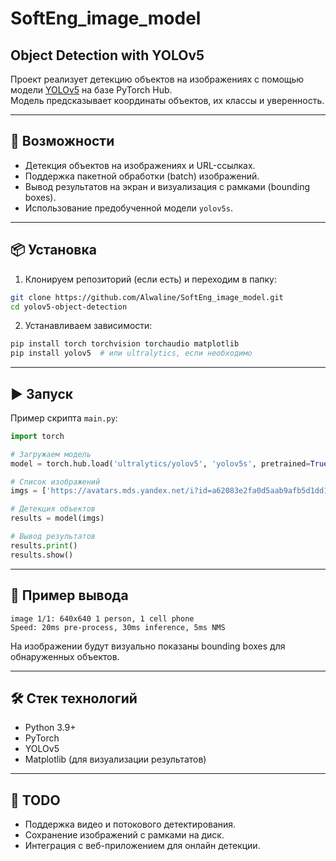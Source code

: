 # SoftEng_image_model

## Object Detection with YOLOv5

Проект реализует детекцию объектов на изображениях с помощью модели [YOLOv5](https://github.com/ultralytics/yolov5) на базе PyTorch Hub.  
Модель предсказывает координаты объектов, их классы и уверенность.

---

## 🚀 Возможности
- Детекция объектов на изображениях и URL-ссылках.
- Поддержка пакетной обработки (batch) изображений.
- Вывод результатов на экран и визуализация с рамками (bounding boxes).
- Использование предобученной модели `yolov5s`.

---

## 📦 Установка

1. Клонируем репозиторий (если есть) и переходим в папку:
```bash
git clone https://github.com/Alwaline/SoftEng_image_model.git
cd yolov5-object-detection
````

2. Устанавливаем зависимости:

```bash
pip install torch torchvision torchaudio matplotlib
pip install yolov5  # или ultralytics, если необходимо
```

---

## ▶️ Запуск

Пример скрипта `main.py`:

```python
import torch

# Загружаем модель
model = torch.hub.load('ultralytics/yolov5', 'yolov5s', pretrained=True)

# Список изображений
imgs = ['https://avatars.mds.yandex.net/i?id=a62083e2fa0d5aab9afb5d1dd1eca83f5769eafd-9066083-images-thumbs&n=13']

# Детекция объектов
results = model(imgs)

# Вывод результатов
results.print()
results.show()
```

---

## 📑 Пример вывода

```
image 1/1: 640x640 1 person, 1 cell phone
Speed: 20ms pre-process, 30ms inference, 5ms NMS
```

На изображении будут визуально показаны bounding boxes для обнаруженных объектов.

---

## 🛠 Стек технологий

* Python 3.9+
* PyTorch
* YOLOv5
* Matplotlib (для визуализации результатов)

---

## 📌 TODO

* Поддержка видео и потокового детектирования.
* Сохранение изображений с рамками на диск.
* Интеграция с веб-приложением для онлайн детекции.


